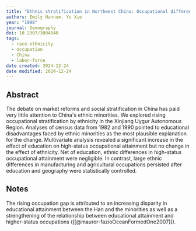 ```yaml
---
title: "Ethnic stratification in Northwest China: Occupational differences between Han Chinese and national minorities in Xinjiang, 1982–1990"
authors: Emily Hannum, Yu Xie
year: "1998"
journal: Demography
doi: 10.2307/3004040
tags:
  - race-ethnicity
  - occupation
  - China
  - labor-force
date created: 2024-12-24
date modified: 2024-12-24
---
```


## Abstract

The debate on market reforms and social stratification in China has paid very little attention to China's ethnic minorities. We explored rising occupational stratification by ethnicity in the Xinjiang Uygur Autonomous Region. Analyses of census data from 1982 and 1990 pointed to educational disadvantages faced by ethnic minorities as the most plausible explanation for the change. Multivariate analysis revealed a significant increase in the effect of education on high-status occupational attainment but no change in the effect of ethnicity. Net of education, ethnic differences in high-status occupational attainment were negligible. In contrast, large ethnic differences in manufacturing and agricultural occupations persisted after education and geography were statistically controlled.

## Notes

The rising occupation gap is attributed to an increasing disparity in educational attainment between the Han and the minorities as well as a strengthening of the relationship between educational attainment and higher-status occupations ([[@maurer-fazioOceanFormedOne2007]]).

